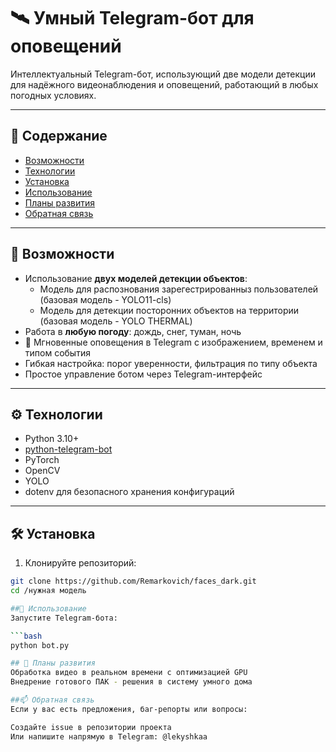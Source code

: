 # 🛰️ Умный Telegram-бот для оповещений

Интеллектуальный Telegram-бот, использующий две модели детекции для надёжного видеонаблюдения и оповещений, работающий в любых погодных условиях.

---

## 📌 Содержание

- [Возможности](#-возможности)
- [Технологии](#-технологии)
- [Установка](#-установка)
- [Использование](#-использование)
- [Планы развития](#-планы-развития)
- [Обратная связь](#-обратная-связь)

---

## 🧠 Возможности

- Использование **двух моделей детекции объектов**:
  - Модель для распознования зарегестрированныз пользователей (базовая модель - YOLO11-cls)
  - Модель для детекции посторонних объектов на территории (базовая модель - YOLO THERMAL)
- Работа в **любую погоду**: дождь, снег, туман, ночь
- 📲 Мгновенные оповещения в Telegram с изображением, временем и типом события
- Гибкая настройка: порог уверенности, фильтрация по типу объекта
- Простое управление ботом через Telegram-интерфейс

---

## ⚙️ Технологии

- Python 3.10+
- [python-telegram-bot](https://github.com/python-telegram-bot/python-telegram-bot)
- PyTorch
- OpenCV
- YOLO 
- dotenv для безопасного хранения конфигураций

---

## 🛠️ Установка

1. Клонируйте репозиторий:

```bash
git clone https://github.com/Remarkovich/faces_dark.git
cd /нужная модель

##🚀 Использование
Запустите Telegram-бота:

```bash
python bot.py

## 🔮 Планы развития
Обработка видео в реальном времени с оптимизацией GPU
Внедрение готового ПАК - решения в систему умного дома

##📫 Обратная связь
Если у вас есть предложения, баг-репорты или вопросы:

Создайте issue в репозитории проекта
Или напишите напрямую в Telegram: @lekyshkaa


